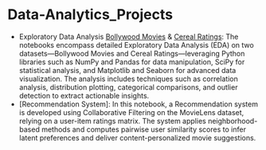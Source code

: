 # Data-Analytics_Projects

- Exploratory Data Analysis
[Bollywood Movies](BollywoodMovieAnalysis.ipynb) & [Cereal Ratings](CerealRatingAnalysis.ipynb): The notebooks encompass detailed Exploratory Data Analysis (EDA) on two datasets—Bollywood Movies and Cereal Ratings—leveraging Python libraries such as NumPy and Pandas for data manipulation, SciPy for statistical analysis, and Matplotlib and Seaborn for advanced data visualization. The analysis includes techniques such as correlation analysis, distribution plotting, categorical comparisons, and outlier detection to extract actionable insights.
- [Recommendation System]: In this notebook, a Recommendation system is developed using Collaborative Filtering on the MovieLens dataset, relying on a user-item ratings matrix. The system applies neighborhood-based methods and computes pairwise user similarity scores to infer latent preferences and deliver content-personalized movie suggestions.
